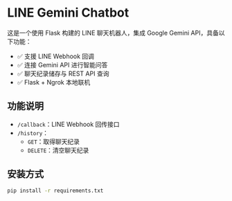 # LINE Gemini Chatbot

这是一个使用 Flask 构建的 LINE 聊天机器人，集成 Google Gemini API，具备以下功能：

- ✅ 支援 LINE Webhook 回调
- ✅ 连接 Gemini API 进行智能问答
- ✅ 聊天纪录储存与 REST API 查询
- ✅ Flask + Ngrok 本地联机

## 功能说明

- `/callback`：LINE Webhook 回传接口
- `/history`：
  - `GET`：取得聊天纪录
  - `DELETE`：清空聊天纪录

## 安装方式

```bash
pip install -r requirements.txt